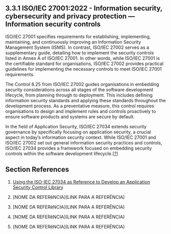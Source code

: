 ## 3.3.1 ISO/IEC 27001:2022 - Information security, cybersecurity and privacy protection — Information security controls

ISO/IEC 27001 specifies requirements for establishing, implementing, maintaining, and continuously improving an Information Security Management System (ISMS). In contrast, ISO/IEC 27002 serves as a supplementary guide, detailing how to implement the security controls listed in Annex A of ISO/IEC 27001. In other words, while ISO/IEC 27001 is the certifiable standard for organisations, ISO/IEC 27002 provides practical guidelines for implementing the necessary controls to meet ISO/IEC 27001 requirements.

The Control 8.25 from ISO/IEC 27002 guides organisations in embedding security considerations across all stages of the software development lifecycle, from planning through to deployment. This includes defining information security standards and applying these standards throughout the development process. As a preventative measure, this control requires organisations to design and implement rules and controls proactively to ensure software products and systems are secure by default.

In the field of Application Security, ISO/IEC 27034 extends security governance by specifically focusing on application security, a crucial aspect in today’s information security context. While ISO/IEC 27001 and ISO/IEC 27002 set out general information security practices and controls, ISO/IEC 27034 provides a framework focused on embedding security controls within the software development lifecycle.[[?](#ref-55)]

## Section References

1. <a name="ref-55"></a>[Using the ISO-IEC 27034 as Reference to Develop an Application Security Control Library](https://link.springer.com/chapter/10.1007/978-3-319-64218-5_46) <!-- REF-55 -->

2. <a name="ref-?"></a>[NOME DA REFERêNCIA](LINK PARA A REFERÊNCIA) <!-- REF-? -->
3. <a name="ref-?"></a>[NOME DA REFERêNCIA](LINK PARA A REFERÊNCIA) <!-- REF-? -->
4. <a name="ref-?"></a>[NOME DA REFERêNCIA](LINK PARA A REFERÊNCIA) <!-- REF-? -->
5. <a name="ref-?"></a>[NOME DA REFERêNCIA](LINK PARA A REFERÊNCIA) <!-- REF-? -->


<!-- 
PT-BR

A ISO/IEC 27001 especifica os requisitos para estabelecer, implementar, manter e melhorar continuamente um Sistema de Gestão de Segurança da Informação (SGSI). A ISO/IEC 27002, por sua vez, age como guia suplementar, detalhando como implementar os controles de segurança listados no Anexo A da ISO/IEC 27001. Ou seja, enquanto a ISO/IEC 27001 é a norma à qual as organizações podem se certificar, a ISO/IEC 27002 oferece diretrizes práticas para a aplicação dos controles necessários para atender aos requisitos da ISO/IEC 27001.

O Controle 8.25 da ISO/IEC 27002 orienta as organizações a integrarem considerações de segurança em todas as etapas do ciclo de vida de desenvolvimento de software, desde o planejamento até a implantação. Essa abordagem inclui a definição de padrões de segurança da informação e sua aplicação ao longo do processo de desenvolvimento. Sendo um controle preventivo, ele demanda que as organizações projetem e implementem regras e controles de forma proativa, assegurando que produtos e sistemas de software sejam seguros por padrão.

No âmbito da Segurança de Aplicações, a ISO/IEC 27034 amplia a governança de segurança ao abordar especificamente a segurança de aplicações. Enquanto a ISO/IEC 27001 e a ISO/IEC 27002 estabelecem práticas e controles voltados para a segurança da informação em geral, a ISO/IEC 27034 fornece uma estrutura focada na integração de controles de segurança ao longo do Ciclo de Vida de Desenvolvimento de Software (SDLC). [[?](#ref-55)]

-->